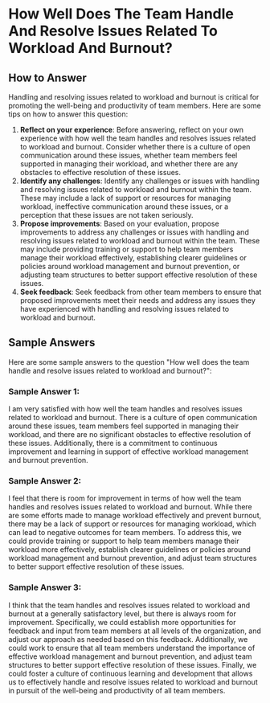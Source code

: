 How Well Does The Team Handle And Resolve Issues Related To Workload And Burnout?
========================================================================================================

How to Answer
-------------

Handling and resolving issues related to workload and burnout is critical for promoting the well-being and productivity of team members. Here are some tips on how to answer this question:

1. **Reflect on your experience**: Before answering, reflect on your own experience with how well the team handles and resolves issues related to workload and burnout. Consider whether there is a culture of open communication around these issues, whether team members feel supported in managing their workload, and whether there are any obstacles to effective resolution of these issues.
2. **Identify any challenges**: Identify any challenges or issues with handling and resolving issues related to workload and burnout within the team. These may include a lack of support or resources for managing workload, ineffective communication around these issues, or a perception that these issues are not taken seriously.
3. **Propose improvements**: Based on your evaluation, propose improvements to address any challenges or issues with handling and resolving issues related to workload and burnout within the team. These may include providing training or support to help team members manage their workload effectively, establishing clearer guidelines or policies around workload management and burnout prevention, or adjusting team structures to better support effective resolution of these issues.
4. **Seek feedback**: Seek feedback from other team members to ensure that proposed improvements meet their needs and address any issues they have experienced with handling and resolving issues related to workload and burnout.

Sample Answers
--------------

Here are some sample answers to the question "How well does the team handle and resolve issues related to workload and burnout?":

### Sample Answer 1:

I am very satisfied with how well the team handles and resolves issues related to workload and burnout. There is a culture of open communication around these issues, team members feel supported in managing their workload, and there are no significant obstacles to effective resolution of these issues. Additionally, there is a commitment to continuous improvement and learning in support of effective workload management and burnout prevention.

### Sample Answer 2:

I feel that there is room for improvement in terms of how well the team handles and resolves issues related to workload and burnout. While there are some efforts made to manage workload effectively and prevent burnout, there may be a lack of support or resources for managing workload, which can lead to negative outcomes for team members. To address this, we could provide training or support to help team members manage their workload more effectively, establish clearer guidelines or policies around workload management and burnout prevention, and adjust team structures to better support effective resolution of these issues.

### Sample Answer 3:

I think that the team handles and resolves issues related to workload and burnout at a generally satisfactory level, but there is always room for improvement. Specifically, we could establish more opportunities for feedback and input from team members at all levels of the organization, and adjust our approach as needed based on this feedback. Additionally, we could work to ensure that all team members understand the importance of effective workload management and burnout prevention, and adjust team structures to better support effective resolution of these issues. Finally, we could foster a culture of continuous learning and development that allows us to effectively handle and resolve issues related to workload and burnout in pursuit of the well-being and productivity of all team members.
